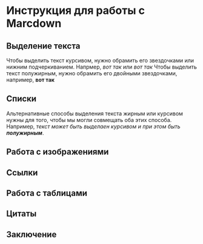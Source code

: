# Инструкция для работы с Marcdown

## Выделение текста
Чтобы выделить текст курсивом, нужно обрамить его звездочками или нижним подчеркиванием. Напрмер, *вот так* или _вот так_
Чтобы выделить текст полужирным, нужно обрамить его двойными звездочками, например, **вот так**


## Списки
Альтернативные способы выделения текста жирным или курсивом нужны для того, чтобы мы могли совмещать оба этих способа. Например, _текст может быть выделаен курсивом и при этом быть **полужирным**_.
## Работа с изображениями

## Ссылки

## Работа с таблицами

## Цитаты

## Заключение